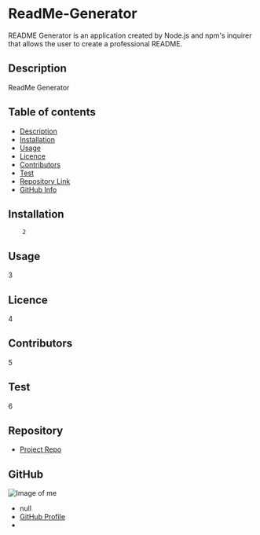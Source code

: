 
# **ReadMe-Generator**
README Generator is an application created by Node.js and npm's inquirer that allows the user to create a professional README.

## Description 
ReadMe Generator
## Table of contents
- [Description](#Description)
- [Installation](#Installation)
- [Usage](#Usage)
- [Licence](#Licence)
- [Contributors](#Contributors)
- [Test](#Test)
- [Repository Link](#Repository)
- [GitHub Info](#GitHub) 
## Installation
        2
## Usage
3
## Licence
4
## Contributors
5
## Test
6
## Repository
- [Project Repo](link)
## GitHub
![Image of me](https://avatars.githubusercontent.com/u/80090287?v=4)
- null
- [GitHub Profile](https://github.com/jhwang2525)
- <null>
